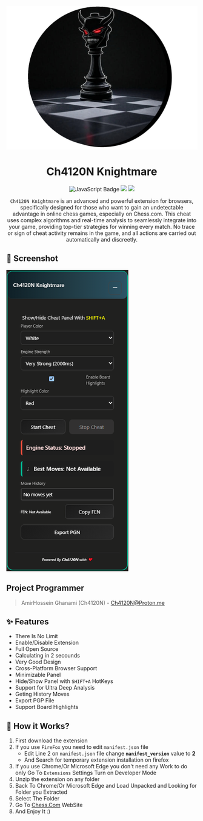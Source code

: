 <div align="center">
    <img src="img/logo/logo.png" alt="Ch4120N Knightmare">
    <h1>Ch4120N Knightmare</h1>
    <img src="https://img.shields.io/badge/Javascript-yellow" alt="JavaScript Badge">
    <img src="https://img.shields.io/badge/Platform-All_Platforms-red">
    <img src="https://img.shields.io/github/license/Ch4120N/Ch4120N-Knightmare">

`Ch4120N Knightmare` is an advanced and powerful extension for browsers, specifically designed for those who want to gain an undetectable advantage in online chess games, especially on Chess.com. This cheat uses complex algorithms and real-time analysis to seamlessly integrate into your game, providing top-tier strategies for winning every match. No trace or sign of cheat activity remains in the game, and all actions are carried out automatically and discreetly.
</div>


## 👀 Screenshot
<img src="img/screenshot/screenshot.png" alt="ScreenShot" />

## Project Programmer
> AmirHossein Ghanami (Ch4120N) - Ch4120N@Proton.me

## ✨ Features

* There Is No Limit
* Enable/Disable Extension
* Full Open Source
* Calculating in 2 secounds
* Very Good Design
* Cross-Platform Browser Support
* Minimizable Panel
* Hide/Show Panel with `SHIFT+A` HotKeys
* Support for Ultra Deep Analysis
* Geting History Moves
* Export PGP File
* Support Board Highlights

## 📝️ How it Works?
1. First download the extension
2. If you use `FireFox` you need to edit `manifest.json` file
    - Edit Line 2 on `manifest.json` file change **`manifest_version`** value to **2**
    - And Search for temporary extension installation on firefox
3. If you use Chrome/Or Microsoft Edge you don't need any Work to do only Go To `Extensions` Settings Turn on Developer Mode
4. Unzip the extension on any folder
5. Back To Chrome/Or Microsoft Edge and Load Unpacked and Looking for Folder you Extracted
6. Select The Folder
7. Go To [Chess.Com]("https://chess.com") WebSite
8. And Enjoy It :)